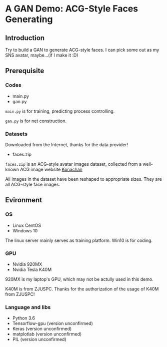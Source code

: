# A GAN Demo: ACG-Style Faces Generating
## Introduction
Try to build a GAN to generate ACG-style faces. I can pick some out as my SNS avatar, maybe...(if I make it :D)

## Prerequisite
### Codes
* main.py
* gan.py

`main.py` is for training, predicting process controlling.

`gan.py` is for net construction.

### Datasets
Downloaded from the Internet, thanks for the data provider!
* faces.zip

`faces.zip` is an ACG-style avatar images dataset, collected from a well-known ACG image website [Konachan](www.konachan.net)

All images in the dataset have been reshaped to appropriate sizes. They are all ACG-style face images.

## Evironment
### OS
* Linux CentOS
* Windows 10

The linux server mainly serves as training platform. Win10 is for coding.

### GPU
* Nvidia 920MX
* Nvidia Tesla K40M

920MX is my laptop's GPU, which may not be actully used in this demo.

K40M is from ZJUSPC. Thanks for the authorization of the usage of K40M from ZJUSPC!

### Language and libs
* Python 3.6
* Tensorflow-gpu (version unconfirmed)
* Keras (version unconfirmed)
* matplotlab (version unconfirmed)
* PIL (version unconfirmed)
